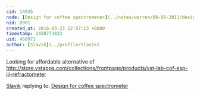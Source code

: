 ```yaml
---
cid: 14035
node: [Design for coffee spectrometer](../notes/warren/08-08-2013/design-for-coffee-spectrometer)
nid: 8981
created_at: 2016-03-23 22:57:13 +0000
timestamp: 1458773833
uid: 468971
author: [Slavik](../profile/Slavik)
---
```


Looking for affordable alternative of http://store.vstapps.com/collections/frontpage/products/vst-lab-cof-esp-iii-refractometer

[Slavik](../profile/Slavik) replying to: [Design for coffee spectrometer](../notes/warren/08-08-2013/design-for-coffee-spectrometer)

